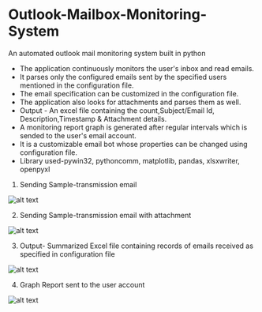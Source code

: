 # Outlook-Mailbox-Monitoring-System
An automated outlook mail monitoring system built in python
- The application continuously monitors the user's inbox and read emails.
- It parses only the configured emails sent by the specified users mentioned in the configuration file.
- The email specification can be customized in the configuration file.
- The application also looks for attachments and parses them as well.
- Output - An excel file containing the count,Subject/Email Id, Description,Timestamp & Attachment details.
- A monitoring report graph is generated after regular intervals which is sended to the user's email account.
- It is a customizable email bot whose properties can be changed using configuration file.
- Library used-pywin32, pythoncomm, matplotlib, pandas, xlsxwriter, openpyxl

1. Sending Sample-transmission email

![alt text](https://user-images.githubusercontent.com/26934447/57192971-0a2a6f80-6f54-11e9-8455-3acee83e3501.PNG)

2. Sending Sample-transmission email with attachment

![alt text](https://user-images.githubusercontent.com/26934447/57192974-0e568d00-6f54-11e9-8044-a4d71d47e047.PNG)

3. Output- Summarized Excel file containing records of emails received as specified in configuration file

![alt text](https://user-images.githubusercontent.com/26934447/57192980-131b4100-6f54-11e9-8214-ebde1c21620c.PNG)

4. Graph Report sent to the user account

![alt text](https://user-images.githubusercontent.com/26934447/57192981-157d9b00-6f54-11e9-8032-998506b8ba0b.PNG)


